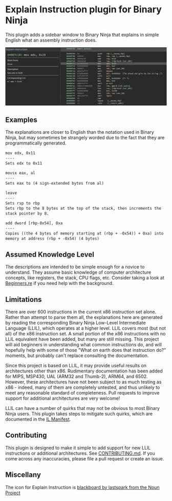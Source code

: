 # Explain Instruction plugin for Binary Ninja
This plugin adds a sidebar window to Binary Ninja that explains in simple English what an assembly instruction does.

![Example Screenshot](https://raw.githubusercontent.com/ehennenfent/binja_explain_instruction/master/Examples/screenshot.png)

## Examples
The explanations are closer to English than the notation used in Binary Ninja, but may sometimes be strangely worded due to the fact that they are programmatically generated.
```
mov edx, 0x11
----
Sets edx to 0x11
```
```
movsx eax, al
----
Sets eax to (4 sign-extended bytes from al)
```
```
leave
----
Sets rsp to rbp
Sets rbp to the 8 bytes at the top of the stack, then increments the stack pointer by 8.
```
```
add dword [rbp-0x54], 0xa
----
Copies ((the 4 bytes of memory starting at (rbp + -0x54)) + 0xa) into memory at address (rbp + -0x54) (4 bytes)
```

## Assumed Knowledge Level
The descriptions are intended to be simple enough for a novice to understand. They assume basic knowledge of computer architecture concepts, like registers, the stack, CPU flags, etc. Consider taking a look at [Beginners.re](https://beginners.re/) if you need help with the background.

## Limitations
There are over 600 instructions in the current x86 instruction set alone. Rather than attempt to parse them all, the explanations here are generated by reading the corresponding Binary Ninja Low-Level Intermediate Language (LLIL), which operates at a higher level. LLIL covers most (but not all) of the x86 instruction set. A small portion of the x86 instructions with no LLIL equivalent have been added, but many are still missing. This project will aid beginners in understanding what common instructions do, and will hopefully help with some of those "What on earth does that instruction do?" moments, but probably can't replace consulting the documentation.

Since this project is based on LLIL, it may provide useful results on architectures other than x86. Rudimentary documentation has been added for MIPS, MSP430, UAL (ARM32 and Thumb-2), ARM64, and 6502. However, these architectures have not been subject to as much testing as x86 - indeed, many of them are completely untested, and thus unlikely to meet any reasonable standard of completeness. Pull requests to improve support for additional architectures are very welcome!

LLIL can have a number of quirks that may not be obvious to most Binary Ninja users. This plugin takes steps to mitigate such quirks, which are documented in the [IL Manifest](https://github.com/ehennenfent/binja_explain_instruction/blob/master/IL_MANIFEST.md).

## Contributing
This plugin is designed to make it simple to add support for new LLIL instructions or additional architectures. See [CONTRIBUTING.md](https://github.com/ehennenfent/binja_explain_instruction/blob/master/CONTRIBUTING.md). If you come across any inaccuracies, please file a pull request or create an issue.

## Miscellany
The icon for Explain Instruction is [blackboard by lastspark from the Noun Project](https://thenounproject.com/term/blackboard/367906/)